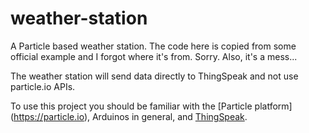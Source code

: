# weather-station

A Particle based weather station. The code here is copied from some official
example and I forgot where it's from. Sorry. Also, it's a mess...

The weather station will send data directly to ThingSpeak and not use particle.io APIs.

To use this project you should be familiar with the [Particle platform]
(https://particle.io), Arduinos in general, and [ThingSpeak](https://thingspeak.com).
